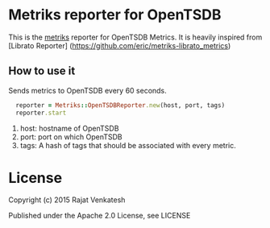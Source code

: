 # Metriks reporter for OpenTSDB

This is the [metriks](https://github.com/eric/metriks) reporter for OpenTSDB Metrics.
It is heavily inspired from
[Librato Reporter] (https://github.com/eric/metriks-librato_metrics)

## How to use it

Sends metrics to OpenTSDB every 60 seconds.

``` ruby
  reporter = Metriks::OpenTSDBReporter.new(host, port, tags)
  reporter.start
```
1. host: hostname of OpenTSDB
2. port: port on which OpenTSDB
3. tags: A hash of tags that should be associated with every metric.

# License

Copyright (c) 2015 Rajat Venkatesh

Published under the Apache 2.0 License, see LICENSE
